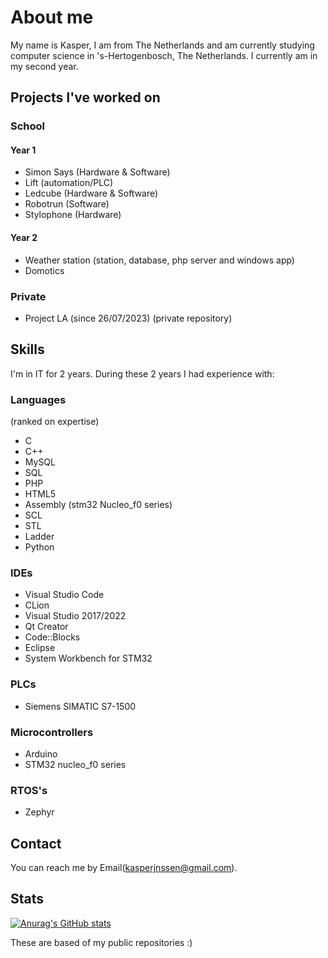 # **About me**
My name is Kasper, I am from The Netherlands and am currently studying computer science in 's-Hertogenbosch, The Netherlands. I currently am in my second year.


## Projects I've worked on
### School
#### Year 1
- Simon Says (Hardware & Software)
- Lift (automation/PLC)
- Ledcube (Hardware & Software)
- Robotrun (Software)
- Stylophone (Hardware)
#### Year 2
- Weather station (station, database, php server and windows app)
- Domotics

### Private
- Project LA (since 26/07/2023) (private repository)
 
<!-- ### Still a WIP -->
## **Skills**
I'm in IT for 2 years. During these 2 years I had experience with:
### Languages
(ranked on expertise)
- C
- C++
- MySQL
- SQL 
- PHP
- HTML5
- Assembly (stm32 Nucleo_f0 series)
- SCL
- STL
- Ladder
- Python

### IDEs
- Visual Studio Code
- CLion
- Visual Studio 2017/2022
- Qt Creator
- Code::Blocks
- Eclipse
- System Workbench for STM32

### PLCs
- Siemens SIMATIC S7-1500

### Microcontrollers
- Arduino
- STM32 nucleo_f0 series
  
### RTOS's
- Zephyr
  
## Contact
You can reach me by Email(kasperjnssen@gmail.com).


## Stats
[![Anurag's GitHub stats](https://github-readme-stats.vercel.app/api?username=kasper201&show_icons=true&theme=transparent)](https://github.com/anuraghazra/github-readme-stats)

These are based of my public repositories :)
<!--
**kasper201/kasper201** is a ✨ _special_ ✨ repository because its `README.md` (this file) appears on your GitHub profile.

-->
